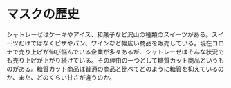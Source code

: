 # マスクの歴史

シャトレーゼはケーキやアイス、和菓子など沢山の種類のスイーツがある。スイーツだけではなくピザやパン、ワインなど幅広い商品を販売している。現在コロナで売り上げが伸び悩んでいる企業が多々あるが、シャトレーゼはそんな状況でも売り上げが上がり続けている。その理由の一つとして糖質カット商品というものがある。糖質カット商品は普通の商品と比べてどのように糖質を抑えているのか、また、どのくらい甘さが違うのか。

